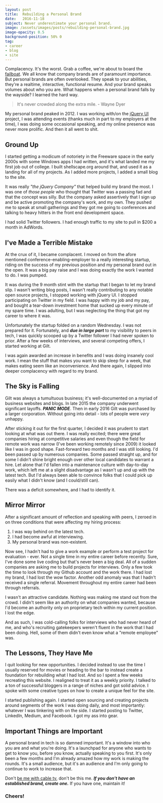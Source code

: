 ```yaml
---
layout: post
title:  Rebuilding a Personal Brand
date:   2016-11-18
subject: Never underestimate your personal brand.
image: /assets/images/posts/rebuilding-personal-brand.jpg
image-opacity: 0.5
background-position: 50% 0
tag:
- career
- blog
- site
---
```


Complacency. It's the worst. Grab a coffee, we're about to board the [failboat](https://i.chzbgr.com/full/1324739328/hC8866755/).
We all know that company brands are of paramount importance. But personal brands
are often overlooked. They speak to your abilities, they're a realtime,
interactive, functional resume. And your brand speaks volumes about who you are.
What happens when a personal brand falls by the wayside? I
learned the hard way.

<!-- more -->

> It's never crowded along the extra mile. - Wayne Dyer

My personal brand peaked in 2012. I was working with/on the
[jQuery UI](https://jqueryui.com/) project, I was attending events (thanks much
  in part to my employers at the time), I was doing some occasional speaking,
and my online presence was never more prolific. And then it all went to shit.

## Ground Up

I started getting a modicum of notoriety in the Freeware space in the early 2000s
with some Windows apps I had written, and it's what landed me my first job out of
college. I built shellscape.org around that, and used it as a landing for all of
my projects. As I added more projects, I added a small blog to the site.

It was really *"the jQuery Company"* that helped build my brand the most. I was
one of *those people* who thought that Twitter was a passing fad and that the
concept was silly. But the company asked assertively that I sign up and be active
promoting the company's work, and my own. They pushed me to speak at small gatherings
and they got me going to conferences and talking to heavy hitters in the front
end development space.

I had solid Twitter followers. I had enough traffic to my site to pull in $200
a month in AdWords.

## I've Made a Terrible Mistake

At the crux of it, I became complacent. I moved on from the afore mentioned
conference-enabling-employer to a really interesting startup, riding on the
success of my previous position and my personal brand out in the open. It was a
big pay raise and I was doing exactly the work I wanted to do. I was pumped.

It was during the 9 month stint with the startup that I began to let my brand
slip. I wasn't writing blog posts, I wasn't really contributing to any notable
open source projects, I stopped working with jQuery UI. I stopped participating
on Twitter in my field. I was happy with my job and my pay, and bought a
tear-down investment home that sucked up every minute of my spare time. I was
adulting, but I was neglecting the thing that got my career to where it was.

Unfortunately the startup folded on a random Wednesday. I was not prepared for it.
Fortunately, and _**due in large part**_ to my visibility to peers in tech, I was
quickly scooped up by a Twitter follower I had never spoken to prior. After a few
weeks of interviews, and several competing offers, I started working at Gilt.

I was again awarded an increase in benefits and I was doing insanely cool work.
I mean the stuff that makes you want to skip sleep for a week, that makes eating
seem like an inconvenience. And there again, I slipped into deeper complacency
with regard to my brand.

## The Sky is Falling

Gilt was always a tumultuous business; it's well-documented on a myriad of
business websites and blogs. In late 2015 the company underwent significant
layoffs. _**PANIC MODE**_. Then in early 2016 Gilt was purchased by a larger
corporation. Without going into detail - lots of people were *very* unhappy.

After sticking it out for the first quarter, I decided it was prudent to start
looking at what was out there. I was really excited; there were great companies
hiring at competitive salaries and even though the field for remote work was
narrow (I've been working remotely since 2009) it looked like I was in good shape.
Fast-forward two months and I was still looking. I'd been passed up by numerous
companies. Some passed straight up, and for some I didn't shine bright enough
over other local candidates to warrant a hire. Let alone that I'd fallen into a
maintenance culture with day-to-day work, which left me at a slight disadvantage
as I wasn't up and up with the latest tech. But I'd always been able to convince
folks that I could pick up easily what I didn't know (and I could/still can).

There was a deficit somewhere, and I had to identify it.

## Mirror Mirror

After a significant amount of reflection and speaking with peers, I zeroed in on
three conditions that were affecting my hiring process:

1. I was way behind on the latest tech.
2. I had become awful at interviewing.
3. My personal brand was non-existent.

Now see, I hadn't had to give a work example or perform a test project for
evaluation - ever. Not a single time in my entire career before recently. Sure,
I've done some live coding but that's never been a big deal. All of a sudden
companies are asking me to build projects for interviews. Only a few took the time
to look through my Github account and the work there. I had lost my brand, I had
lost the wow factor. Another odd anomaly was that I hadn't received a single
referral. Movement throughout my entire career had been through referrals.

I wasn't an attractive candidate. Nothing was making me stand out from the crowd.
I didn't seem like an authority on what companies wanted, because I'd become an
authority only on proprietary tech within my current position. I lost the edge.

And as such, I was cold-calling folks for interviews who had never heard of me,
and who's recruiting gatekeepers weren't fluent in the work that I had been
doing. Hell, some of them didn't even know what a "remote employee" was.

## The Lessons, They Have Me

I quit looking for new opportunities. I decided instead to use the time I usually
reserved for movies or heading to the bar to instead create a foundation for
rebuilding what I had lost. And so I spent a few weeks recreating this website.
I realigned to treat it as a weekly priority. I talked to a ton of successful
bloggers in a range of niches and got solid advice. I spoke with some creative
types on how to create a unique feel for the site.

I started publishing again. I started open sourcing and creating projects
around segments of the work I was doing daily, and most importantly: whatever I
was tinkering with on the side. I started posting to Twitter, LinkedIn, Medium,
and Facebook. I got my ass into gear.

## Important Things are Important

A personal brand in tech is so damned important. It's a window into who you are
and what you're doing. It's a launchpad for anyone who wants to get to know you,
before you know, actually speaking to you first. It's only been a few months and
I'm already amazed how my work is making the rounds. It's a small audience, but
it's an audience and I'm only going to continue to work to increase that.

Don't [be me with cable tv](https://www.youtube.com/watch?v=wl2uDi6Zju8),
don't be this me. _**If you don't have an established brand, create one.**_ If
you have one, maintain it!

### Cheers!
